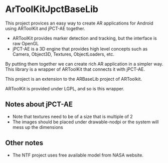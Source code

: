 # ArToolKitJpctBaseLib

This project provices an easy way to create AR applications for Android using ARToolKit and jPCT-AE together.

* ARToolKit provides marker detection and tracking, but the interface is raw OpenGL
* jPCT-AE is a 3D engine that provides high level concepts such as Camera, Object3D, Textures, ObjectLoaders, etc.

By putting them together we can create rich AR application in a simpler way. This library is a wrapper of ARToolKit that connects it with jPCT-AE.

This project is an extension to the ARBaseLib project of ARToolkit.

ARToolKit is provided under LGPL, and so is this wrapper.

## Notes about jPCT-AE

* Note that textures need to be of a size that is multiple of 2
* The images should be placed under drawable-nodpi or the system will mess up the dimensions

## Other notes

* The NTF project uses free available model from NASA website.
